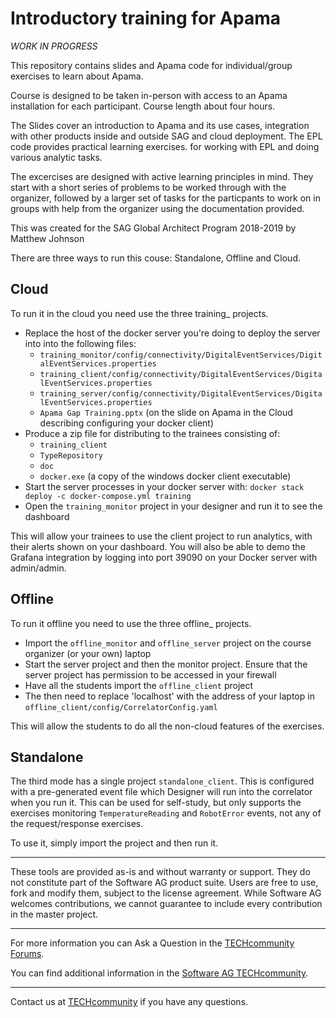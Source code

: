# Introductory training for Apama
 
*WORK IN PROGRESS*

This repository contains slides and Apama code for individual/group exercises to learn about Apama.

Course is designed to be taken in-person with access to an Apama installation for each participant. Course length about four hours.

The Slides cover an introduction to Apama and its use cases, integration with other products inside and outside SAG and cloud deployment. The EPL code provides practical learning exercises. for working with EPL and doing various analytic tasks.

The excercises are designed with active learning principles in mind. They start with a short series of problems to be worked through with the organizer, followed by a larger set of tasks for the particpants to work on in groups with help from the organizer using the documentation provided.

This was created for the SAG Global Architect Program 2018-2019 by Matthew Johnson

There are three ways to run this couse: Standalone, Offline and Cloud.

## Cloud

To run it in the cloud you need use the three training\_ projects.

* Replace the host of the docker server you're doing to deploy the server into into the following files:
    * ```training_monitor/config/connectivity/DigitalEventServices/DigitalEventServices.properties```
    * ```training_client/config/connectivity/DigitalEventServices/DigitalEventServices.properties```
    * ```training_server/config/connectivity/DigitalEventServices/DigitalEventServices.properties```
    * ```Apama Gap Training.pptx``` (on the slide on Apama in the Cloud describing configuring your docker client)
* Produce a zip file for distributing to the trainees consisting of:
    * ```training_client```
	 * ```TypeRepository```
	 * ```doc```
	 * ```docker.exe``` (a copy of the windows docker client executable)
* Start the server processes in your docker server with:
    ```docker stack deploy -c docker-compose.yml training```
* Open the ```training_monitor``` project in your designer and run it to see the dashboard

This will allow your trainees to use the client project to run analytics, with their alerts shown on your dashboard. You will also be able to demo the Grafana integration by logging into port 39090 on your Docker server with admin/admin.

## Offline

To run it offline you need to use the three offline\_ projects.

* Import the ```offline_monitor``` and ```offline_server``` project on the course organizer (or your own) laptop
* Start the server project and then the monitor project. Ensure that the server project has permission to be accessed in your firewall
* Have all the students import the ```offline_client``` project
* The then need to replace 'localhost' with the address of your laptop in ```offline_client/config/CorrelatorConfig.yaml```

This will allow the students to do all the non-cloud features of the exercises.

## Standalone

The third mode has a single project ```standalone_client```. This is configured with a pre-generated event file which Designer will run into the correlator when you run it. This can be used for self-study, but only supports the exercises monitoring ```TemperatureReading``` and ```RobotError``` events, not any of the request/response exercises.

To use it, simply import the project and then run it.
______________________
These tools are provided as-is and without warranty or support. They do not constitute part of the Software AG product suite. Users are free to use, fork and modify them, subject to the license agreement. While Software AG welcomes contributions, we cannot guarantee to include every contribution in the master project.
_____________________
For more information you can Ask a Question in the [TECHcommunity Forums](https://tech.forums.softwareag.com/tags/c/forum/1/apama).

You can find additional information in the [Software AG TECHcommunity](https://tech.forums.softwareag.com/tag/apama).
_____________________

Contact us at [TECHcommunity](mailto:technologycommunity@softwareag.com?subject=Github/SoftwareAG) if you have any questions.
